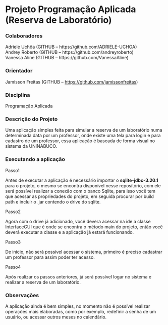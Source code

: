 <h1><b>Projeto Programação Aplicada (Reserva de Laboratório)</b></h1>


<h3><b>Colaboradores</b></h3>
<p>
Adriele Uchôa (GITHUB – https://github.com/ADRIELE-UCHOA)<br />
Andrey Roberto (GITHUB – https://github.com/andreyroberto)<br />
Vanessa Aline (GITHUB – https://github.com/VanessaAline)<br />
</p>

<h3><b>Orientador</b></h3>

Jamisson Freitas (GITHUB – https://github.com/jamissonfreitas)

<h3><b>Disciplina</b></h3>

Programação Aplicada

<h3><b>Descrição do Projeto</b></h3>

Uma aplicação simples feita para simular a reserva de um laboratório numa determinada data por um professor, onde existe uma tela para login e para cadastro de um professor, essa aplicação é baseada de forma visual no sistema da UNINABUCO.

<h3><b>Executando a aplicação</b></h3>

Passo1

Antes de executar a aplicação é necessário importar o <b>sqlite-jdbc-3.20.1</b> para o projeto, o mesmo se encontra disponível nesse repositório, com ele será possível realizar a conexão com o banco Sqlite, para isso você tem que acessar as propriedades do projeto, em seguida procurar por build path e incluir o .jar contendo o drive do sqlite.

Passo2

Agora com o drive já adicionado, você devera acessar na ide a classe InterfaceGUI que é onde se encontra o método main do projeto, então você deverá executar a classe e a aplicação já estará funcionando.

Passo3

De início, não será possível acessar o sistema, primeiro é preciso cadastrar um professor para assim poder ter acesso.

Passo4

Após realizar os passos anteriores, já será possível logar no sistema e realizar a reserva de um laboratório.


<h3><b>Observações</b></h3>

A aplicação ainda é bem simples, no momento não é possível realizar operações mais elaboradas, como por exemplo, redefinir a senha de um usuário, ou acessar outros meses no calendário.
